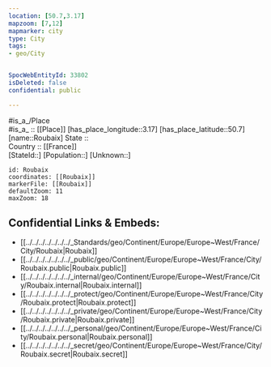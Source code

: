 ```yaml
---
location: [50.7,3.17] 
mapzoom: [7,12] 
mapmarker: city 
type: City
tags:
- geo/City


SpocWebEntityId: 33802
isDeleted: false
confidential: public

---
```

#is_a_/Place  
#is_a_ :: [[Place]] 
[has_place_longitude::3.17] 
[has_place_latitude::50.7] 
[name::Roubaix] 
State ::  
Country :: [[France]]  
[StateId::] 
[Population::] 
[Unknown::] 


```leaflet
id: Roubaix
coordinates: [[Roubaix]] 
markerFile: [[Roubaix]] 
defaultZoom: 11 
maxZoom: 18
```


## Confidential Links & Embeds: 
- [[../../../../../../../_Standards/geo/Continent/Europe/Europe~West/France/City/Roubaix|Roubaix]] 
- [[../../../../../../../_public/geo/Continent/Europe/Europe~West/France/City/Roubaix.public|Roubaix.public]] 
- [[../../../../../../../_internal/geo/Continent/Europe/Europe~West/France/City/Roubaix.internal|Roubaix.internal]] 
- [[../../../../../../../_protect/geo/Continent/Europe/Europe~West/France/City/Roubaix.protect|Roubaix.protect]] 
- [[../../../../../../../_private/geo/Continent/Europe/Europe~West/France/City/Roubaix.private|Roubaix.private]] 
- [[../../../../../../../_personal/geo/Continent/Europe/Europe~West/France/City/Roubaix.personal|Roubaix.personal]] 
- [[../../../../../../../_secret/geo/Continent/Europe/Europe~West/France/City/Roubaix.secret|Roubaix.secret]] 
